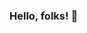 ### Hello, folks!   👋

<!--
**amitthakur4/amitthakur4** is a ✨ _special_ ✨ repository because its `README.md` (this file) appears on your GitHub profile.

Here are some ideas to get you started:

- 🔭 I’m currently working on ... Time Series Dataset
- 🌱 I’m currently learning ... Deep Learning Techniques , Stock Market , High level Statistics
- 👯 I’m looking to collaborate on ... Time Series Stock Market Prediction Techniques
- 🤔 I’m looking for help with ... GCP , AWS 
- 💬 Ask me about ... Anything
- 📫 How to reach me: ... [LinkedIn Handle](https://www.linkedin.com/in/amit-n-thakur/)
- ⚡ Fun fact: ... More Data Does Not Always Mean More Accuracy
-->
